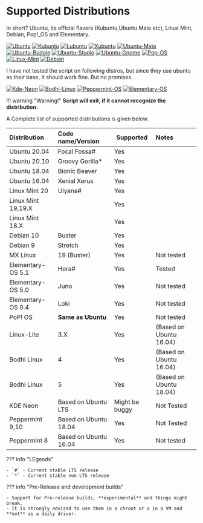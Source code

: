 # Supported Distributions

In short? Ubuntu, its official flavors (Kubuntu,Ubuntu Mate etc), Linux Mint, Debian, Pop!_OS and Elementary.

[![Ubuntu](https://static.prasadt.com/logo64/ubuntu.png)](https://www.ubuntu.com/desktop)
[![Kubuntu](https://static.prasadt.com/logo64/kubuntu.png)](https://kubuntu.org/)
[![Lubuntu](https://static.prasadt.com/logo64/lubuntu.png)](https://lubuntu.net/)
[![Xubuntu](https://static.prasadt.com/logo64/xubuntu.png)](https://xubuntu.net/)
[![Ubuntu-Mate](https://static.prasadt.com/logo64/ubuntu-mate.png)](https://ubuntu-mate.org/)
[![Ubuntu-Budgie](https://static.prasadt.com/logo64/ubuntu-budgie.png)](https://ubuntubudgie.org/)
[![Ubuntu-Studio](https://static.prasadt.com/logo64/ubuntu-studio.png)](https://ubuntustudio.org/)
[![Ubuntu-Gnome](https://static.prasadt.com/logo64/ubuntu-gnome.png)](https://ubuntugnome.org/)
[![Pop-OS](https://static.prasadt.com/logo64/pop-os.png)](https://system76.com/pop)
[![Linux-Mint](https://static.prasadt.com/logo64/linux-mint.png)](https://www.linuxmint.com/)
[![Debian](https://static.prasadt.com/logo64/debian.png)](https://www.debian.org/)

I have not tested the script on following distros, but since they use ubuntu as their base,
It should work fine. But no promises.

[![Kde-Neon](https://static.prasadt.com/logo64/kde-neon.png)](https://neon.kde.org/)
[![Bodhi-Linux](https://static.prasadt.com/logo64/bodhi-linux.png)](https://www.bodhilinux.com/)
[![Peppermint-OS](https://static.prasadt.com/logo64/peppermint-os.png)](https://peppermintos.com/)
[![Elementary-OS](https://static.prasadt.com/logo64/elementary-os.png)](https://elementary.io/)

!!! warning "Warning!"
    **Script will exit, if it cannot recognize the distribution.**

A Complete  list of supported distributions is given below.

| Distribution      | Code name/Version     | Supported      | Notes                         |
| :---------------- | :-------------------- | -------------- | :---------------------------- |
| Ubuntu 20.04      | Focal Fossa#          | Yes            |
| Ubuntu 20.10      | Groovy Gorilla*       | Yes            |
| Ubuntu 18.04      | Bionic Beaver         | Yes            |
| Ubuntu 16.04      | Xenial Xerus          | Yes            |
| Linux Mint 20     | Ulyana#               | Yes            |
| Linux Mint 19,19.X|                       | Yes            |
| Linux Mint 18.X   |                       | Yes            |
| Debian 10         | Buster                | Yes            |
| Debian 9          | Stretch               | Yes            |
| MX Linux          | 19 (Buster)           | Yes            | Not tested
| Elementary-OS 5.1 | Hera#                 | Yes            | Tested                        |
| Elementary-OS 5.0 | Juno                  | Yes            | Not tested                    |
| Elementary-OS 0.4 | Loki                  | Yes            | Not tested                    |
| PoP! OS           | __Same as Ubuntu__    | Yes            | Not tested                    |
| Linux-Lite        | 3.X                   | Yes            | (Based on Ubuntu 16.04)       |
| Bodhi Linux       | 4                     | Yes            | (Based on Ubuntu 16.04)       |
| Bodhi Linux       | 5                     | Yes            | (Based on Ubuntu 18.04)       |
| KDE Neon          | Based on Ubuntu LTS   | Might be buggy | Not Tested                    |
| Peppermint 9,10   | Based on Ubuntu 18.04 | Yes            | Not Tested                    |
| Peppermint 8      | Based on Ubuntu 16.04 | Yes            | Not tested                    |

??? info "LEgends"

    - `#` - Current stable LTS release
    - `*` - Current stable non LTS release

??? info "Pre-Release and development builds"

    - Support for Pre-release builds, **experimental** and things might break.
    - It is strongly advised to use them in a chroot or a in a VM and **not** as a daily driver.
